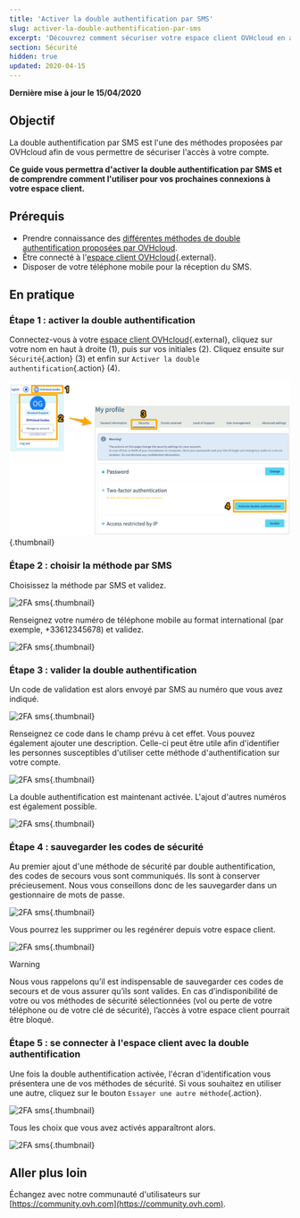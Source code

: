```yaml
---
title: 'Activer la double authentification par SMS'
slug: activer-la-double-authentification-par-sms
excerpt: 'Découvrez comment sécuriser votre espace client OVHcloud en activant la double authentification par SMS'
section: Sécurité
hidden: true
updated: 2020-04-15
---
```


**Dernière mise à jour le 15/04/2020**

## Objectif

La double authentification par SMS est l'une des méthodes proposées par OVHcloud afin de vous permettre de sécuriser l'accès à votre compte.

**Ce guide vous permettra d'activer la double authentification par SMS et de comprendre comment l'utiliser pour vos prochaines connexions à votre espace client.**

## Prérequis

- Prendre connaissance des [différentes méthodes de double authentification proposées par OVHcloud](https://docs.ovh.com/fr/customer/securiser-son-compte-avec-une-2FA/).
- Être connecté à l'[espace client OVHcloud](https://ca.ovh.com/auth/?action=gotomanager&from=https://www.ovh.com/ca/fr/&ovhSubsidiary=qc){.external}.
- Disposer de votre téléphone mobile pour la réception du SMS.

## En pratique

### Étape 1 : activer la double authentification

Connectez-vous à votre [espace client OVHcloud](https://ca.ovh.com/auth/?action=gotomanager&from=https://www.ovh.com/ca/fr/&ovhSubsidiary=qc){.external}, cliquez sur votre nom en haut à droite (1), puis sur vos initiales (2). Cliquez ensuite sur `Sécurité`{.action} (3) et enfin sur `Activer la double authentification`{.action} (4).

![2FA sms](images/hub2FA.png){.thumbnail}


### Étape 2 : choisir la méthode par SMS

Choisissez la méthode par SMS et validez.

![2FA sms](images/2fasms1edit.png){.thumbnail}

Renseignez votre numéro de téléphone mobile au format international (par exemple, +33612345678) et validez.

![2FA sms](images/2fasms2.png){.thumbnail}


### Étape 3 : valider la double authentification

Un code de validation est alors envoyé par SMS au numéro que vous avez indiqué.

![2FA sms](images/2fasms3edit.png){.thumbnail}

Renseignez ce code dans le champ prévu à cet effet. Vous pouvez également ajouter une description. Celle-ci peut être utile afin d'identifier les personnes susceptibles d'utiliser cette méthode d'authentification sur votre compte.

![2FA sms](images/2fasms4edit.png){.thumbnail}

La double authentification est maintenant activée. L'ajout d'autres numéros est également possible.

![2FA sms](images/2fasms5.png){.thumbnail}

### Étape 4 : sauvegarder les codes de sécurité

Au premier ajout d'une méthode de sécurité par double authentification, des codes de secours vous sont communiqués. Ils sont à conserver précieusement. Nous vous conseillons donc de les sauvegarder dans un gestionnaire de mots de passe.

![2FA sms](images/2facodes.png){.thumbnail}

Vous pourrez les supprimer ou les regénérer depuis votre espace client.

![2FA sms](images/2facodesaction.png){.thumbnail}

> [!warning]
>
> Nous vous rappelons qu’il est indispensable de sauvegarder ces codes de secours et de vous assurer qu’ils sont valides. En cas d’indisponibilité de votre ou vos méthodes de sécurité sélectionnées (vol ou perte de votre téléphone ou de votre clé de sécurité), l’accès à votre espace client pourrait être bloqué.
> 
> 


### Étape 5 : se connecter à l'espace client avec la double authentification

Une fois la double authentification activée, l'écran d'identification vous présentera une de vos méthodes de sécurité. Si vous souhaitez en utiliser une autre, cliquez sur le bouton `Essayer une autre méthode`{.action}.

![2FA sms](images/2fasmsloginedit.png){.thumbnail}

Tous les choix que vous avez activés apparaîtront alors.

![2FA sms](images/2faloginchoice.png){.thumbnail}


## Aller plus loin

Échangez avec notre communauté d'utilisateurs sur [https://community.ovh.com](https://community.ovh.com).